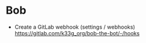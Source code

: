 # Bob

- Create a GitLab webhook (settings / webhooks) https://gitlab.com/k33g_org/bob-the-bot/-/hooks

